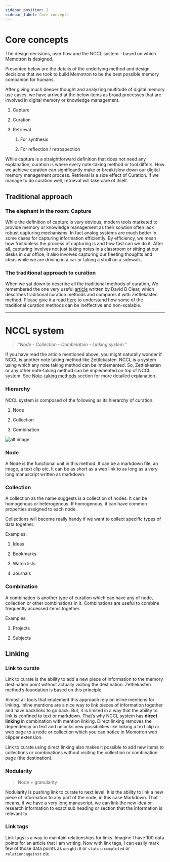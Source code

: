 ```yaml
---
sidebar_position: 1
sidebar_label: Core concepts
---
```


<!-- # Core Concepts

Understanding Memotron's core concepts will help you make the most of the application.

## Notes

Notes are the fundamental building blocks in Memotron. Each note can contain text, images, code blocks, and other types of content.

## Collections

[Collections](../features/collections.md) help you organize related notes together. They can be:
- Simple collections
- Typed collections
- Query-based collections

## Links

Links create connections between notes, allowing you to build a network of knowledge. Learn more about [linking](../features/linking.md).

## Tags

Tags provide a flexible way to categorize and filter your notes. They can be used across collections and help in quick retrieval of information.  -->

# Core concepts

The design decisions, user flow and the NCCL system - based on which Memotron is designed.

Presented below are the details of the underlying method and design decisions that we took to build Memotron to be the best possible memory companion for humans.

After giving much deeper thought and analyzing multitude of digital memory use cases, we have arrived at the below items as broad processes that are involved in digital memory or knowledge management.

1. Capture

2. Curation

3. Retrieval

    1. For synthesis

    2. For reflection / retrospection

While capture is a straightforward definition that does not need any explanation, curation is where every note-taking method or tool differs. How we achieve curation can significantly make or break/slow down our digital memory management process. Retrieval is a side effect of Curation. If we manage to do curation well, retrieval will take care of itself.

## Traditional approach

### The elephant in the room: Capture

While the definition of capture is very obvious, modern tools marketed to provide memory or knowledge management as their solution often lack robust capturing mechanisms. In fact analog systems are much better in some cases for capturing information efficiently. By efficiency, we mean how frictionless the process of capturing is and how fast can we do it. After all, capturing involves not just taking notes in a classroom or sitting at our desks in our office, it also involves capturing our fleeting thoughts and ideas while we are driving in a car or taking a stroll on a sidewalk.

### The traditional approach to curation

When we sat down to describe all the traditional methods of curation, We remembered the one very useful [article](https://writingcooperative.com/zettelkasten-how-one-german-scholar-was-so-freakishly-productive-997e4e0ca125) written by David B Clear, which describes traditional curation methods and compares it with Zettlekasten method. Please give it a read [here](https://writingcooperative.com/zettelkasten-how-one-german-scholar-was-so-freakishly-productive-997e4e0ca125) to understand how some of the traditional curation methods can be ineffective and non-scalable.

---

# NCCL system

> _"Node - Collection - Combination - Linking system."_

If you have read the article mentioned above, you might naturally wonder if NCCL is another note taking method like Zettlekasten. NCCL is a system using which any note taking method can be implemented. So, Zettlekasten or any other note-taking method can be implemented on top of NCCL system. See [Note-taking methods](./intro.md) section for more detailed explanation.

### Hierarchy

NCCL system is composed of the following as its hierarchy of curation.

1. Node

2. Collection

3. Combination

![alt image](https://cdn.hashnode.com/res/hashnode/image/upload/v1729580567638/8342fb43-645d-4289-a386-90c525ac82e3.png?auto=compress,format&format=webp&q=75)

### Node

A Node is the functional unit in this method. It can be a markdown file, an image, a text clip etc. It can be as short as a web link to as long as a very long manuscript written as markdown.

### Collection

A collection as the name suggests is a collection of nodes. It can be homogenous or heterogenous. If homogenous, it can have common properties assigned to each node.

Collections will become really handy if we want to collect specific types of data together.

Examples:

1. Ideas

2. Bookmarks

3. Watch lists

4. Journals

### Combination

A combination is another type of curation which can have any of node, collection or other combinations in it. Combinations are useful to combine frequently accessed items together.

Examples:

1. Projects

2. Subjects

## Linking

### Link to curate

Link to curate is the ability to add a new piece of information to the memory destination point without actually visiting the destination. Zettlekasten method’s foundation is based on this principle.

Almost all tools that implement this approach rely on inline mentions for linking. Inline mentions are a nice way to link pieces of information together and have backlinks to go back. But, it is limited in a way that the ability to link is confined to text or markdown. That’s why NCCL system has **direct linking** in combination with mention linking. Direct linking removes the dependency on text and unlocks new possibilities like linking a text clip or web page to a node or collection which you can notice in Memotron web clipper extension.

Link to curate using direct linking also makes it possible to add new items to collections or combinations without visiting the collection or combination page (the destination).

### Nodularity

> Node + granularity

Nodularity is pushing link to curate to next level. It is the ability to link a new piece of information to any part of the node, in this case Markdown. That means, if we have a very long manuscript, we can link the new idea or research information to exact sub heading or section that the information is relevant to.

### Link tags

Link tags is a way to maintain relationships for links. Imagine I have 100 data points for an article that I am writing. Now with link tags, I can easily mark few of those data points as ```weight:8``` or ```status:completed``` or ```relation:against``` etc.

